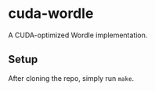 # cuda-wordle

A CUDA-optimized Wordle implementation.

## Setup

After cloning the repo, simply run ```make```.
